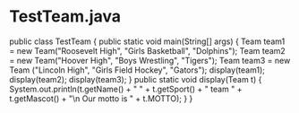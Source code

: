 # TestTeam.java

public class TestTeam
{
   public static void main(String[] args)
   {
      Team team1 = new Team("Roosevelt High", "Girls Basketball", "Dolphins");
      Team team2 = new Team("Hoover High", "Boys Wrestling", "Tigers");
      Team team3 = new Team ("Lincoln High", "Girls Field Hockey", "Gators");
      display(team1);
      display(team2);
      display(team3);
   }
   public static void display(Team t)
   {
      System.out.println(t.getName() + " " + t.getSport() +
         " team " + t.getMascot() + "\n   Our motto is " +
         t.MOTTO);
   }
}
